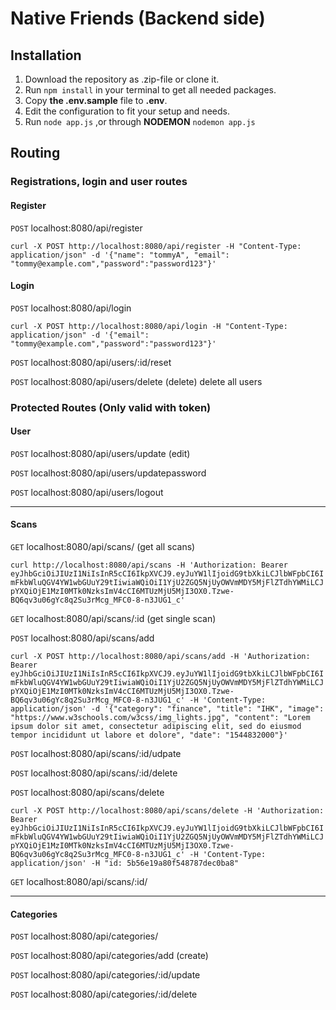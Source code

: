 # Native Friends (Backend side)

## Installation

1.  Download the repository as .zip-file or clone it.
2.  Run `npm install` in your terminal to get all needed packages.
3.  Copy **the .env.sample** file to **.env**.
4.  Edit the configuration to fit your setup and needs.
5.  Run `node app.js` ,or through **NODEMON** `nodemon app.js`

## Routing

### Registrations, login and user routes

#### Register

`POST` localhost:8080/api/register

`curl -X POST http://localhost:8080/api/register -H "Content-Type: application/json" -d '{"name": "tommyA", "email": "tommy@example.com","password":"password123"}'`

#### Login

`POST` localhost:8080/api/login

`curl -X POST http://localhost:8080/api/login -H "Content-Type: application/json" -d '{"email": "tommy@example.com","password":"password123"}'`

`POST` localhost:8080/api/users/:id/reset

`POST` localhost:8080/api/users/delete (delete) delete all users

### Protected Routes (Only valid with token)

#### User

`POST` localhost:8080/api/users/update (edit)

`POST` localhost:8080/api/users/updatepassword

`POST` localhost:8080/api/users/logout

---

#### Scans

`GET` localhost:8080/api/scans/ (get all scans)

`curl http://localhost:8080/api/scans -H 'Authorization: Bearer eyJhbGciOiJIUzI1NiIsInR5cCI6IkpXVCJ9.eyJuYW1lIjoidG9tbXkiLCJlbWFpbCI6ImFkbWluQGV4YW1wbGUuY29tIiwiaWQiOiI1YjU2ZGQ5NjUyOWVmMDY5MjFlZTdhYWMiLCJpYXQiOjE1MzI0MTk0NzksImV4cCI6MTUzMjU5MjI3OX0.Tzwe-BQ6qv3u06gYc8q2Su3rMcg_MFC0-8-n3JUG1_c'`

`GET` localhost:8080/api/scans/:id (get single scan)

`POST` localhost:8080/api/scans/add

`curl -X POST http://localhost:8080/api/scans/add -H 'Authorization: Bearer eyJhbGciOiJIUzI1NiIsInR5cCI6IkpXVCJ9.eyJuYW1lIjoidG9tbXkiLCJlbWFpbCI6ImFkbWluQGV4YW1wbGUuY29tIiwiaWQiOiI1YjU2ZGQ5NjUyOWVmMDY5MjFlZTdhYWMiLCJpYXQiOjE1MzI0MTk0NzksImV4cCI6MTUzMjU5MjI3OX0.Tzwe-BQ6qv3u06gYc8q2Su3rMcg_MFC0-8-n3JUG1_c' -H 'Content-Type: application/json' -d '{"category": "finance", "title": "IHK", "image": "https://www.w3schools.com/w3css/img_lights.jpg", "content": "Lorem ipsum dolor sit amet, consectetur adipiscing elit, sed do eiusmod tempor incididunt ut labore et dolore", "date": "1544832000"}'`

`POST` localhost:8080/api/scans/:id/udpate

`POST` localhost:8080/api/scans/:id/delete

`POST` localhost:8080/api/scans/delete

`curl -X POST http://localhost:8080/api/scans/delete -H 'Authorization: Bearer eyJhbGciOiJIUzI1NiIsInR5cCI6IkpXVCJ9.eyJuYW1lIjoidG9tbXkiLCJlbWFpbCI6ImFkbWluQGV4YW1wbGUuY29tIiwiaWQiOiI1YjU2ZGQ5NjUyOWVmMDY5MjFlZTdhYWMiLCJpYXQiOjE1MzI0MTk0NzksImV4cCI6MTUzMjU5MjI3OX0.Tzwe-BQ6qv3u06gYc8q2Su3rMcg_MFC0-8-n3JUG1_c' -H 'Content-Type: application/json' -H "id: 5b56e19a80f548787dec0ba8"`

`GET` localhost:8080/api/scans/:id/

---

#### Categories

`POST` localhost:8080/api/categories/

`POST` localhost:8080/api/categories/add (create)

`POST` localhost:8080/api/categories/:id/update

`POST` localhost:8080/api/categories/:id/delete
